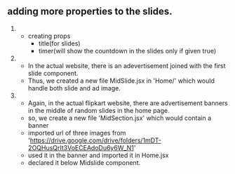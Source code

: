 ## adding more properties to the slides.

1. - creating props 
        - title(for slides)
        - timer(will show the countdown in the slides only if given true)

2.  - In the actual website, there is an adevertisement joined with the first slide component.  
    - Thus, we created a new file MidSlide.jsx in 'Home/' which would handle both slide and ad image.

3. - Again, in the actual flipkart website, there are advertisement banners in the middle of random slides in the home page.
    - so, we create a new file 'MidSection.jsx' which would contain a banner
    - imported url of three images from 'https://drive.google.com/drive/folders/1mDT-2OQHusQrIt3VoECEAdoDu6y6W_N1'
    - used it in the banner and imported it in Home.jsx
    - declared it below Midslide component.
